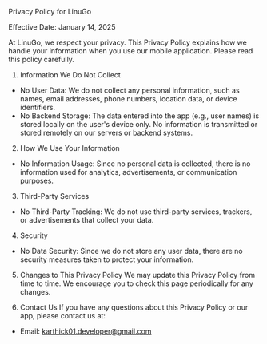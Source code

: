 Privacy Policy for LinuGo

Effective Date: January 14, 2025

At LinuGo, we respect your privacy. This Privacy Policy explains how we handle your information when you use our mobile application. Please read this policy carefully.

1. Information We Do Not Collect
- No User Data: We do not collect any personal information, such as names, email addresses, phone numbers, location data, or device identifiers.
- No Backend Storage: The data entered into the app (e.g., user names) is stored locally on the user's device only. No information is transmitted or stored remotely on our servers or backend systems.

2. How We Use Your Information
- No Information Usage: Since no personal data is collected, there is no information used for analytics, advertisements, or communication purposes.

3. Third-Party Services
- No Third-Party Tracking: We do not use third-party services, trackers, or advertisements that collect your data.

4. Security
- No Data Security: Since we do not store any user data, there are no security measures taken to protect your information.

5. Changes to This Privacy Policy
We may update this Privacy Policy from time to time. We encourage you to check this page periodically for any changes.

6. Contact Us
If you have any questions about this Privacy Policy or our app, please contact us at:
- Email: karthick01.developer@gmail.com

